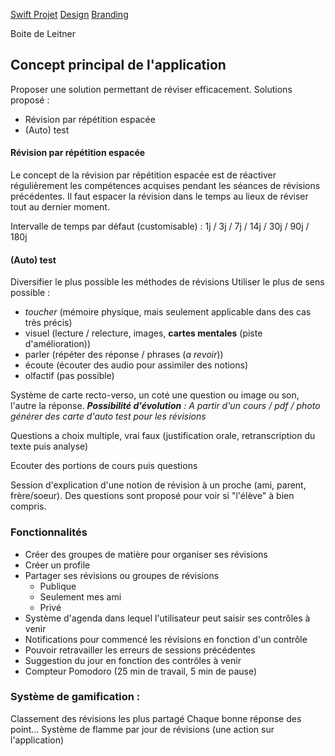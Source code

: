 [Swift Projet](Swift)
[Design](design)
[Branding](branding)

Boite de Leitner

## Concept principal de l'application

Proposer une solution permettant de réviser efficacement. 
Solutions proposé : 
- Révision par répétition espacée
- (Auto) test

#### Révision par répétition espacée
Le concept de la révision par répétition espacée est de réactiver régulièrement les compétences acquises pendant les séances de révisions précédentes.
Il faut espacer la révision dans le temps au lieux de réviser tout au dernier moment. 

Intervalle de temps par défaut (customisable) : 
1j / 3j / 7j / 14j / 30j / 90j / 180j

#### (Auto) test
Diversifier le plus possible les méthodes de révisions
Utiliser le plus de sens possible : 
- *toucher* (mémoire physique, mais seulement applicable dans des cas très précis)
- visuel (lecture / relecture, images, **cartes mentales** (piste d'amélioration))
- parler (répéter des réponse / phrases (*a revoir*))
- écoute (écouter des audio pour assimiler des notions)
- olfactif (pas possible)

Système de carte recto-verso, un coté une question ou image ou son, l'autre la réponse.
***Possibilité d'évolution** : A partir d'un cours / pdf / photo générer des carte d'auto test pour les révisions*

Questions a choix multiple, vrai faux (justification orale, retranscription du texte puis analyse)

Ecouter des portions de cours puis questions

Session d'explication d'une notion de révision à un proche (ami, parent, frère/soeur). Des questions sont proposé pour voir si "l'élève" à bien compris.

### Fonctionnalités
- Créer des groupes de matière pour organiser ses révisions
- Créer un profile
- Partager ses révisions ou groupes de révisions
	- Publique
	- Seulement mes ami
	- Privé
- Système d'agenda dans lequel l'utilisateur peut saisir ses contrôles à venir
- Notifications pour commencé les révisions en fonction d'un contrôle
- Pouvoir retravailler les erreurs de sessions précédentes
- Suggestion du jour en fonction des contrôles à venir
- Compteur Pomodoro (25 min de travail, 5 min de pause)


### Système de gamification : 
Classement des révisions les plus partagé
Chaque bonne réponse des point...
Système de flamme par jour de révisions (une action sur l'application)
